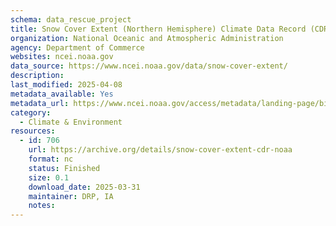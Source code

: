 ```yaml
---
schema: data_rescue_project 
title: Snow Cover Extent (Northern Hemisphere) Climate Data Record (CDR)
organization: National Oceanic and Atmospheric Administration
agency: Department of Commerce
websites: ncei.noaa.gov
data_source: https://www.ncei.noaa.gov/data/snow-cover-extent/
description: 
last_modified: 2025-04-08
metadata_available: Yes
metadata_url: https://www.ncei.noaa.gov/access/metadata/landing-page/bin/iso?id=gov.noaa.ncdcC00756
category:
  - Climate & Environment 
resources:
  - id: 706
    url: https://archive.org/details/snow-cover-extent-cdr-noaa
    format: nc
    status: Finished
    size: 0.1
    download_date: 2025-03-31
    maintainer: DRP, IA
    notes: 
---
```

